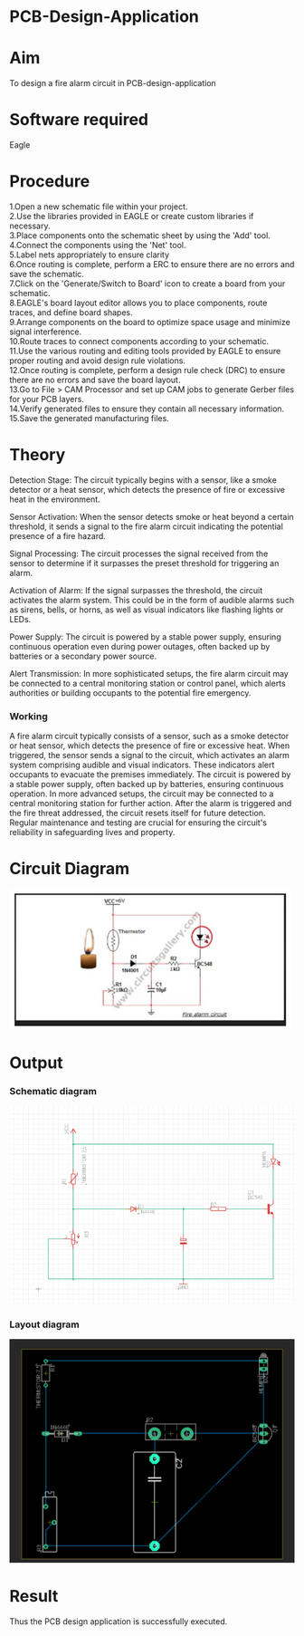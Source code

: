 # PCB-Design-Application
# Aim
To design a fire alarm circuit in PCB-design-application
# Software required
Eagle
# Procedure
1.Open a new schematic file within your project.</br>
2.Use the libraries provided in EAGLE or create custom libraries if necessary.</br>
3.Place components onto the schematic sheet by using the 'Add' tool.</br>
4.Connect the components using the 'Net' tool.</br>
5.Label nets appropriately to ensure clarity</br>
6.Once routing is complete, perform a ERC to ensure there are no errors and save the schematic.</br>
7.Click on the 'Generate/Switch to Board' icon to create a board from your schematic.</br>
8.EAGLE's board layout editor allows you to place components, route traces, and define board shapes.</br>
9.Arrange components on the board to optimize space usage and minimize signal interference.</br>
10.Route traces to connect components according to your schematic.</br>
11.Use the various routing and editing tools provided by EAGLE to ensure proper routing and avoid design rule violations.</br>
12.Once routing is complete, perform a design rule check (DRC) to ensure there are no errors and save the board layout.</br>
13.Go to File > CAM Processor and set up CAM jobs to generate Gerber files for your PCB layers.</br>
14.Verify generated files to ensure they contain all necessary information.</br>
15.Save the generated manufacturing files.</br>

# Theory
Detection Stage: The circuit typically begins with a sensor, like a smoke detector or a heat sensor, which detects the presence of fire or excessive heat in the environment.

Sensor Activation: When the sensor detects smoke or heat beyond a certain threshold, it sends a signal to the fire alarm circuit indicating the potential presence of a fire hazard.

Signal Processing: The circuit processes the signal received from the sensor to determine if it surpasses the preset threshold for triggering an alarm.

Activation of Alarm: If the signal surpasses the threshold, the circuit activates the alarm system. This could be in the form of audible alarms such as sirens, bells, or horns, as well as visual indicators like flashing lights or LEDs.

Power Supply: The circuit is powered by a stable power supply, ensuring continuous operation even during power outages, often backed up by batteries or a secondary power source.

Alert Transmission: In more sophisticated setups, the fire alarm circuit may be connected to a central monitoring station or control panel, which alerts authorities or building occupants to the potential fire emergency.

### Working 

A fire alarm circuit typically consists of a sensor, such as a smoke detector or heat sensor, which detects the presence of fire or excessive heat. When triggered, the sensor sends a signal to the circuit, which activates an alarm system comprising audible and visual indicators. These indicators alert occupants to evacuate the premises immediately. The circuit is powered by a stable power supply, often backed up by batteries, ensuring continuous operation. In more advanced setups, the circuit may be connected to a central monitoring station for further action. After the alarm is triggered and the fire threat addressed, the circuit resets itself for future detection. Regular maintenance and testing are crucial for ensuring the circuit's reliability in safeguarding lives and property.

# Circuit Diagram
![alt text](<Screenshot 2024-05-14 102853.png>)

# Output
### Schematic diagram
![alt text](<Screenshot 2024-05-14 102909.png>)

### Layout diagram
![alt text](<Screenshot 2024-05-14 102948.png>)

# Result
Thus the PCB design application is successfully executed.

